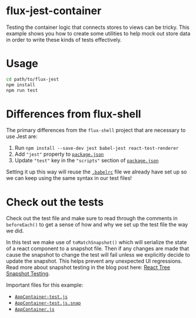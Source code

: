 # flux-jest-container

Testing the container logic that connects stores to views can be tricky. This
example shows you how to create some utilities to help mock out store data in
order to write these kinds of tests effectively.

# Usage

```bash
cd path/to/flux-jest
npm install
npm run test
```

# Differences from flux-shell

The primary differences from the `flux-shell` project that are necessary to use
Jest are:

1. Run `npm install --save-dev jest babel-jest react-test-renderer`
2. Add `"jest"` property to [`package.json`](./package.json)
3. Update `"test"` key in the `"scripts"` section of [`package.json`](./package.json)

Setting it up this way will reuse the [`.babelrc`](./babelrc) file we already
have set up so we can keep using the same syntax in our test files!

# Check out the tests

Check out the test file and make sure to read through the comments in
`beforeEach()` to get a sense of how and why we set up the test file the way
we did.

In this test we make use of `toMatchSnapshot()` which will serialize
the state of a react component to a snapshot file. Then if any changes are made
that cause the snapshot to change the test will fail unless we explicitly decide
to update the snapshot. This helps prevent any unexpected UI regressions. Read
more about snapshot testing in the blog post here:
[React Tree Snapshot Testing](https://facebook.github.io/jest/blog/2016/07/27/jest-14.html).

Important files for this example:

- [`AppContainer-test.js`](./src/__tests__/AppContainer-test.js)
- [`AppContainer-test.js.snap`](./src/__tests__/__snapshots__/AppContainer-test.js.snap)
- [`AppContainer.js`](../flux-todomvc/src/containers/AppContainer.js)
